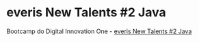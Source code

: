 # everis New Talents #2 Java
Bootcamp do Digital Innovation One - [everis New Talents #2 Java](https://web.digitalinnovation.one/track/everis-new-talents-2-java)
